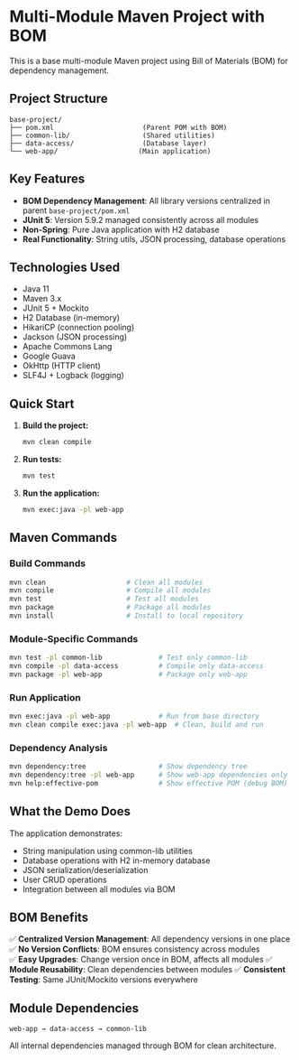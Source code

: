 # Multi-Module Maven Project with BOM

This is a base multi-module Maven project using Bill of Materials (BOM) for dependency management.

## Project Structure

```
base-project/
├── pom.xml                      (Parent POM with BOM)
├── common-lib/                  (Shared utilities)
├── data-access/                 (Database layer)
└── web-app/                    (Main application)
```

## Key Features

- **BOM Dependency Management**: All library versions centralized in parent `base-project/pom.xml`
- **JUnit 5**: Version 5.9.2 managed consistently across all modules
- **Non-Spring**: Pure Java application with H2 database
- **Real Functionality**: String utils, JSON processing, database operations

## Technologies Used

- Java 11
- Maven 3.x
- JUnit 5 + Mockito
- H2 Database (in-memory)
- HikariCP (connection pooling)
- Jackson (JSON processing)
- Apache Commons Lang
- Google Guava
- OkHttp (HTTP client)
- SLF4J + Logback (logging)

## Quick Start

1. **Build the project:**
   ```bash
   mvn clean compile
   ```

2. **Run tests:**
   ```bash
   mvn test
   ```

3. **Run the application:**
   ```bash
   mvn exec:java -pl web-app
   ```

## Maven Commands

### Build Commands
```bash
mvn clean                    # Clean all modules
mvn compile                  # Compile all modules
mvn test                     # Test all modules
mvn package                  # Package all modules
mvn install                  # Install to local repository
```

### Module-Specific Commands
```bash
mvn test -pl common-lib              # Test only common-lib
mvn compile -pl data-access          # Compile only data-access
mvn package -pl web-app              # Package only web-app
```

### Run Application
```bash
mvn exec:java -pl web-app            # Run from base directory
mvn clean compile exec:java -pl web-app  # Clean, build and run
```

### Dependency Analysis
```bash
mvn dependency:tree                  # Show dependency tree
mvn dependency:tree -pl web-app      # Show web-app dependencies only
mvn help:effective-pom               # Show effective POM (debug BOM)
```

## What the Demo Does

The application demonstrates:
- String manipulation using common-lib utilities
- Database operations with H2 in-memory database  
- JSON serialization/deserialization
- User CRUD operations
- Integration between all modules via BOM

## BOM Benefits

✅ **Centralized Version Management**: All dependency versions in one place
✅ **No Version Conflicts**: BOM ensures consistency across modules  
✅ **Easy Upgrades**: Change version once in BOM, affects all modules
✅ **Module Reusability**: Clean dependencies between modules
✅ **Consistent Testing**: Same JUnit/Mockito versions everywhere

## Module Dependencies

```
web-app → data-access → common-lib
```

All internal dependencies managed through BOM for clean architecture.
